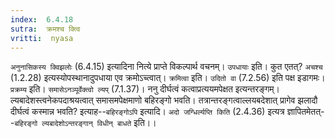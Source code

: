 ```yaml
---
index:  6.4.18
sutra:  क्रमश्च क्त्वि
vritti:  nyasa
---
```


`अनुनासिकस्य क्विझलोः` (6.4.15) इत्यादिना नित्ये प्राप्ते विकल्पार्थ वचनम्। `उपधायाः` इति। कुत एतत्? `अचश्च` (1.2.28) इत्यस्योपस्थानादुपधाया एव क्रमोऽच्त्वात्।
`क्रमित्वा` इति। `उदितो वा` (7.2.56) इति पक्ष इडागमः। `प्रक्रम्य` इति। `समासेऽनञ्पूर्वेक्त्वो ल्यप्` (7.1.37)। ननु दीर्घत्वं कत्वाप्रत्ययमपेक्षत इत्यन्तरङ्गम्। ल्यबादेशस्त्वनेकपदाश्रयत्वात् समासमपेक्षमाणो बहिरङ्गो भवति। तत्रान्तरङ्गत्वाल्लयबदेशात् प्रागेव झलादौ दीर्घत्वं कस्मान्न भवति? इत्याह--`बहिरङ्गोऽपि` इत्यादि। `अदो जग्धिर्ल्यप्ति किति` (2.4.36) इत्यत्र ज्ञापितमेतत्--`बहिरङ्गो ल्यबादेशोऽन्तरङ्गान् विधीन् बाधते` इति।।

